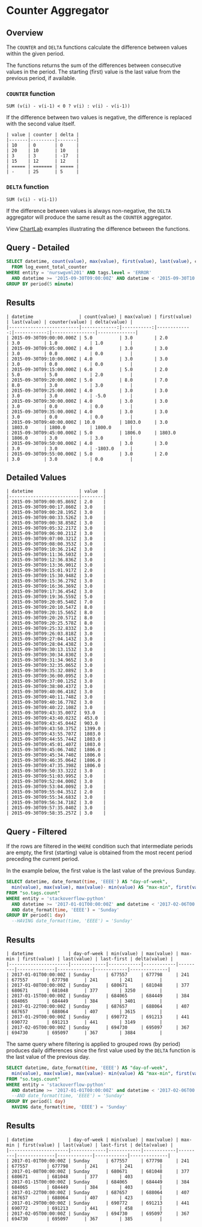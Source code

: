 # Counter Aggregator

## Overview

The `COUNTER` and `DELTA` functions calculate the difference between values within the given period.

The functions returns the sum of the differences between consecutive values in the period. The starting (first) value is the last value from the previous period, if available.

### `COUNTER` function

```
SUM (v(i) - v(i-1) < 0 ? v(i) : v(i) - v(i-1))
```

If the difference between two values is negative, the difference is replaced with the second value itself.

```ls
| value | counter | delta |
|-------|---------|-------|
| 10    | 0       | 0     |
| 20    | 10      | 10    |
| 3     | 3       | -17   |
| 15    | 12      | 12    |
| ===== | ======= | ===== |
| -     | 25      | 5     |
```

### `DELTA` function

```
SUM (v(i) - v(i-1))
```

If the difference between values is always non-negative, the `DELTA` aggregator will produce the same result as the `COUNTER` aggregator.

View [ChartLab](https://apps.axibase.com/chartlab/2f607d1b/17/) examples illustrating the difference between the functions.

## Query - Detailed

```sql
SELECT datetime, count(value), max(value), first(value), last(value), counter(value), delta(value)
  FROM log_event_total_counter
WHERE entity = 'nurswgvml201' AND tags.level = 'ERROR'
  AND datetime >= '2015-09-30T09:00:00Z' AND datetime < '2015-09-30T10:00:00Z'
GROUP BY period(5 minute)
```

## Results

```ls
| datetime                 | count(value) | max(value) | first(value) | last(value) | counter(value) | delta(value) |
|--------------------------|-------------:|-----------:|-------------:|------------:|----------------|--------------|
| 2015-09-30T09:00:00.000Z | 5.0          | 3.0        | 2.0          | 3.0         | 1.0            | 1.0          |
| 2015-09-30T09:05:00.000Z | 4.0          | 3.0        | 3.0          | 3.0         | 0.0            | 0.0          |
| 2015-09-30T09:10:00.000Z | 4.0          | 3.0        | 3.0          | 3.0         | 0.0            | 0.0          |
| 2015-09-30T09:15:00.000Z | 6.0          | 5.0        | 2.0          | 5.0         | 5.0            | 2.0          |
| 2015-09-30T09:20:00.000Z | 5.0          | 8.0        | 7.0          | 8.0         | 3.0            | 3.0          |
| 2015-09-30T09:25:00.000Z | 4.0          | 3.0        | 3.0          | 3.0         | 3.0            | -5.0         |
| 2015-09-30T09:30:00.000Z | 4.0          | 3.0        | 3.0          | 3.0         | 0.0            | 0.0          |
| 2015-09-30T09:35:00.000Z | 4.0          | 3.0        | 3.0          | 3.0         | 0.0            | 0.0          |
| 2015-09-30T09:40:00.000Z | 10.0         | 1803.0     | 3.0          | 1803.0      | 1800.0         | 1800.0       |
| 2015-09-30T09:45:00.000Z | 5.0          | 1806.0     | 1803.0       | 1806.0      | 3.0            | 3.0          |
| 2015-09-30T09:50:00.000Z | 4.0          | 3.0        | 3.0          | 3.0         | 3.0            | -1803.0      |
| 2015-09-30T09:55:00.000Z | 5.0          | 3.0        | 2.0          | 3.0         | 3.0            | 0.0          |
```

## Detailed Values

```ls
| datetime                 | value  |
|--------------------------|--------|
| 2015-09-30T09:00:05.869Z | 2.0    |
| 2015-09-30T09:00:17.860Z | 3.0    |
| 2015-09-30T09:00:28.195Z | 3.0    |
| 2015-09-30T09:00:33.526Z | 3.0    |
| 2015-09-30T09:00:38.858Z | 3.0    |
| 2015-09-30T09:05:32.217Z | 3.0    |
| 2015-09-30T09:06:00.211Z | 3.0    |
| 2015-09-30T09:07:00.321Z | 3.0    |
| 2015-09-30T09:08:00.353Z | 3.0    |
| 2015-09-30T09:10:36.214Z | 3.0    |
| 2015-09-30T09:11:36.503Z | 3.0    |
| 2015-09-30T09:12:36.836Z | 3.0    |
| 2015-09-30T09:13:36.901Z | 3.0    |
| 2015-09-30T09:15:01.917Z | 2.0    |
| 2015-09-30T09:15:30.948Z | 3.0    |
| 2015-09-30T09:15:36.279Z | 3.0    |
| 2015-09-30T09:16:36.369Z | 3.0    |
| 2015-09-30T09:17:36.454Z | 3.0    |
| 2015-09-30T09:19:36.559Z | 5.0    |
| 2015-09-30T09:20:05.540Z | 7.0    |
| 2015-09-30T09:20:10.547Z | 8.0    |
| 2015-09-30T09:20:15.565Z | 8.0    |
| 2015-09-30T09:20:20.571Z | 8.0    |
| 2015-09-30T09:20:25.578Z | 8.0    |
| 2015-09-30T09:25:32.833Z | 3.0    |
| 2015-09-30T09:26:03.818Z | 3.0    |
| 2015-09-30T09:27:04.143Z | 3.0    |
| 2015-09-30T09:28:04.438Z | 3.0    |
| 2015-09-30T09:30:13.153Z | 3.0    |
| 2015-09-30T09:30:34.830Z | 3.0    |
| 2015-09-30T09:31:34.965Z | 3.0    |
| 2015-09-30T09:32:35.065Z | 3.0    |
| 2015-09-30T09:35:32.089Z | 3.0    |
| 2015-09-30T09:36:00.095Z | 3.0    |
| 2015-09-30T09:37:00.125Z | 3.0    |
| 2015-09-30T09:38:00.437Z | 3.0    |
| 2015-09-30T09:40:06.418Z | 3.0    |
| 2015-09-30T09:40:11.748Z | 3.0    |
| 2015-09-30T09:40:16.778Z | 3.0    |
| 2015-09-30T09:40:22.108Z | 3.0    |
| 2015-09-30T09:43:35.007Z | 93.0   |
| 2015-09-30T09:43:40.023Z | 453.0  |
| 2015-09-30T09:43:45.044Z | 903.0  |
| 2015-09-30T09:43:50.375Z | 1399.0 |
| 2015-09-30T09:43:55.707Z | 1803.0 |
| 2015-09-30T09:44:55.744Z | 1803.0 |
| 2015-09-30T09:45:01.407Z | 1803.0 |
| 2015-09-30T09:45:06.740Z | 1806.0 |
| 2015-09-30T09:45:34.740Z | 1806.0 |
| 2015-09-30T09:46:35.064Z | 1806.0 |
| 2015-09-30T09:47:35.398Z | 1806.0 |
| 2015-09-30T09:50:33.322Z | 3.0    |
| 2015-09-30T09:51:03.995Z | 3.0    |
| 2015-09-30T09:52:04.000Z | 3.0    |
| 2015-09-30T09:53:04.009Z | 3.0    |
| 2015-09-30T09:55:04.351Z | 2.0    |
| 2015-09-30T09:55:34.683Z | 3.0    |
| 2015-09-30T09:56:34.718Z | 3.0    |
| 2015-09-30T09:57:35.040Z | 3.0    |
| 2015-09-30T09:58:35.257Z | 3.0    |
```

## Query - Filtered

If the rows are filtered in the `WHERE` condition such that intermediate periods are empty, the first (starting) value is obtained from the most recent period preceding the current period.

In the example below, the first value is the last value of the previous Sunday.

```sql
SELECT datetime, date_format(time, 'EEEE') AS "day-of-week",
  min(value), max(value), max(value)- min(value) AS "max-min", first(value), last(value), last(value)-first(value) AS "last-first", delta(value)
FROM "so.tags.count"
WHERE entity = 'stackoverflow-python'
  AND datetime >= '2017-01-01T00:00:00Z' and datetime < '2017-02-06T00:00:00.000Z'
  AND date_format(time, 'EEEE') = 'Sunday'
GROUP BY period(1 day)
  --HAVING date_format(time, 'EEEE') = 'Sunday'
```

## Results

```ls
| datetime             | day-of-week | min(value) | max(value) | max-min | first(value) | last(value) | last-first | delta(value) |
|----------------------|-------------|------------|------------|---------|--------------|-------------|------------|--------------|
| 2017-01-01T00:00:00Z | Sunday      | 677557     | 677798     | 241     | 677557       | 677798      | 241        | 241          |
| 2017-01-08T00:00:00Z | Sunday      | 680671     | 681048     | 377     | 680671       | 681048      | 377        | 3250         |
| 2017-01-15T00:00:00Z | Sunday      | 684065     | 684449     | 384     | 684065       | 684449      | 384        | 3401         |
| 2017-01-22T00:00:00Z | Sunday      | 687657     | 688064     | 407     | 687657       | 688064      | 407        | 3615         |
| 2017-01-29T00:00:00Z | Sunday      | 690772     | 691213     | 441     | 690772       | 691213      | 441        | 3149         |
| 2017-02-05T00:00:00Z | Sunday      | 694730     | 695097     | 367     | 694730       | 695097      | 367        | 3884         |
```


The same query where filtering is applied to grouped rows (by period) produces daily differences since the first value used by the `DELTA` function is the last value of the previous day.

```sql
SELECT datetime, date_format(time, 'EEEE') AS "day-of-week",  
  min(value), max(value), max(value)- min(value) AS "max-min", first(value), last(value), last(value)-first(value) AS "last-first", delta(value)
FROM "so.tags.count"
WHERE entity = 'stackoverflow-python'
  AND datetime >= '2017-01-01T00:00:00Z' and datetime < '2017-02-06T00:00:00.000Z'
  --AND date_format(time, 'EEEE') = 'Sunday'
GROUP BY period(1 day)
  HAVING date_format(time, 'EEEE') = 'Sunday'
```

## Results

```ls
| datetime             | day-of-week | min(value) | max(value) | max-min | first(value) | last(value) | last-first | delta(value) |
|----------------------|-------------|------------|------------|---------|--------------|-------------|------------|--------------|
| 2017-01-01T00:00:00Z | Sunday      | 677557     | 677798     | 241     | 677557       | 677798      | 241        | 241          |
| 2017-01-08T00:00:00Z | Sunday      | 680671     | 681048     | 377     | 680671       | 681048      | 377        | 403          |
| 2017-01-15T00:00:00Z | Sunday      | 684065     | 684449     | 384     | 684065       | 684449      | 384        | 403          |
| 2017-01-22T00:00:00Z | Sunday      | 687657     | 688064     | 407     | 687657       | 688064      | 407        | 423          |
| 2017-01-29T00:00:00Z | Sunday      | 690772     | 691213     | 441     | 690772       | 691213      | 441        | 458          |
| 2017-02-05T00:00:00Z | Sunday      | 694730     | 695097     | 367     | 694730       | 695097      | 367        | 385          |
```
